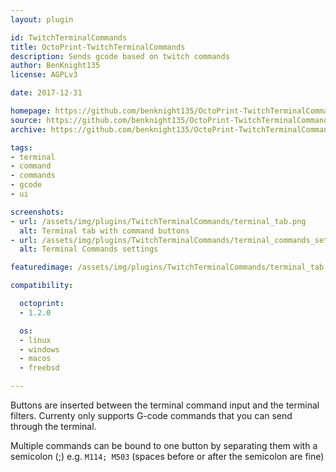 ```yaml
---
layout: plugin

id: TwitchTerminalCommands
title: OctoPrint-TwitchTerminalCommands
description: Sends gcode based on twitch commands
author: BenKnight135
license: AGPLv3

date: 2017-12-31

homepage: https://github.com/benknight135/OctoPrint-TwitchTerminalCommands
source: https://github.com/benknight135/OctoPrint-TwitchTerminalCommands
archive: https://github.com/benknight135/OctoPrint-TwitchTerminalCommands/archive/master.zip

tags:
- terminal
- command
- commands
- gcode
- ui

screenshots:
- url: /assets/img/plugins/TwitchTerminalCommands/terminal_tab.png
  alt: Terminal tab with command buttons
- url: /assets/img/plugins/TwitchTerminalCommands/terminal_commands_settings.png
  alt: Terminal Commands settings

featuredimage: /assets/img/plugins/TwitchTerminalCommands/terminal_tab.png

compatibility:

  octoprint:
  - 1.2.0

  os:
  - linux
  - windows
  - macos
  - freebsd

---
```


Buttons are inserted between the terminal command input and the terminal filters. Currenty only supports G-code commands that you can send through the terminal.

Multiple commands can be bound to one button by separating them with a semicolon (;) e.g. `M114; M503` (spaces before or after the semicolon are fine)
